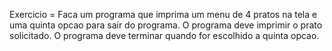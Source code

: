 Exercicio = Faca um programa que imprima um menu de 4 pratos na tela e uma quinta opcao para sair do programa.
O programa deve imprimir o prato solicitado.
O programa deve terminar quando for escolhido a quinta opcao.
